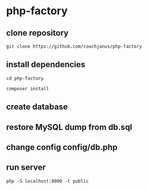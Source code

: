 # php-factory

## clone repository

```
git clone https://github.com/couchjanus/php-factory

```
## install dependencies

```
cd php-factory

composer install

```
## create database
## restore MySQL dump from db.sql
## change config config/db.php

## run server

```
php -S localhost:8000 -t public
```

